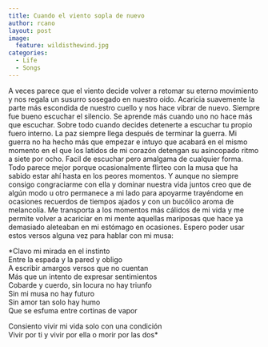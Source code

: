 ```yaml
---
title: Cuando el viento sopla de nuevo
author: rcano
layout: post
image:
  feature: wildisthewind.jpg
categories:
  - Life
  - Songs
---
```


A veces parece que el viento decide volver a retomar su eterno movimiento y nos
regala un susurro sosegado en nuestro oido. Acaricia suavemente la parte más
escondida de nuestro cuello y nos hace vibrar de nuevo. Siempre fue bueno
escuchar el silencio. Se aprende más cuando uno no hace más que escuchar. Sobre
todo cuando decides detenerte a escuchar tu propio fuero interno. La paz siempre
llega después de terminar la guerra. Mi guerra no ha hecho más que empezar e
intuyo que acabará en el mismo momento en el que los latidos de mi corazón
detengan su asincopado ritmo a siete por ocho. Facil de escuchar pero amalgama
de cualquier forma. Todo parece mejor porque ocasionalmente flirteo con la musa
que ha sabido estar ahí hasta en los peores momentos. Y aunque no siempre
consigo congraciarme con ella y dominar nuestra vida juntos creo que de algún
modo u otro permanece a mi lado para apoyarme trayéndome en ocasiones recuerdos
de tiempos ajados y con un bucólico aroma de melancolía. Me transporta a los
momentos más cálidos de mi vida y me permite volver a acariciar en mi mente
aquellas mariposas que hace ya demasiado aleteaban en mi estómago en ocasiones.
Espero poder usar estos versos alguna vez para hablar con mi musa:

*Clavo mi mirada en el instinto  
Entre la espada y la pared y obligo  
A escribir amargos versos que no cuentan  
Más que un intento de expresar sentimientos  
Cobarde y cuerdo, sin locura no hay triunfo  
Sin mi musa no hay futuro  
Sin amor tan solo hay humo  
Que se esfuma entre cortinas de vapor  
  
Consiento vivir mi vida solo con una condición  
Vivir por ti y vivir por ella o morir por las dos*
